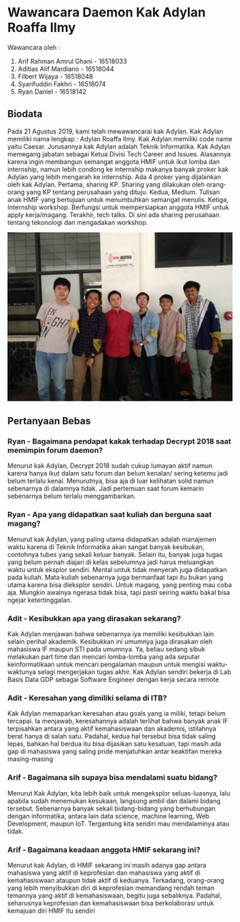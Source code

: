 # Wawancara Daemon Kak Adylan Roaffa Ilmy
Wawancara oleh :
1. Arif Rahman Amrul Ghani 				- 16518033
2. Aditias Alif Mardiano 	- 16518044
3. Filbert Wijaya			- 16518048
4. Syarifuddin Fakhri 		- 16518074
5. Ryan Daniel				- 16518142

## Biodata
Pada 21 Agustus 2019, kami telah mewawancarai kak Adylan. Kak Adylan memiliki nama lengkap : Adylan Roaffa Ilmy. Kak Adylan memiliki code name yaitu Caesar. Jurusannya kak Adylan adalah Teknik Informatika. Kak Adylan memegang jabatan sebagai Ketua Divisi Tech Career and Issues. Alasannya karena ingin membangun semangat anggota HMIF untuk ikut lomba dan internship, namun lebih condong ke internship makanya banyak proker kak Adylan yang lebih mengarah ke internship. Ada 4 proker yang dijalankan oleh kak Adylan. Pertama, sharing KP. Sharing yang dilakukan oleh orang-orang yang KP tentang perusahaan yang dituju. Kedua, Medium. Tulisan anak HMIF yang bertujuan untuk menumbuhkan semangat menulis. Ketiga, Internship workshop. Berfungsi untuk mempersiapkan anggota HMIF untuk apply kerja/magang. Terakhir, tech talks. Di sini ada sharing perusahaan tentang tekonologi dan mengadakan workshop.

![foto bersama](./16518033-16518044-16518048-16518074-16518142.jpg)

## Pertanyaan Bebas
### Ryan - Bagaimana pendapat kakak terhadap Decrypt 2018 saat memimpin forum daemon?
Menurut kak Adylan, Decrypt 2018 sudah cukup lumayan aktif namun karena hanya ikut dalam satu forum dan belum kenalan/ sering ketemu jadi belum terlalu kenal. Menurutnya, bisa aja di luar kelihatan solid namun sebenarnya di dalamnya tidak. Jadi pertemuan saat forum kemarin sebenarnya belum terlalu menggambarkan.

### Ryan - Apa yang didapatkan saat kuliah dan berguna saat magang?
Menurut kak Adylan, yang paling utama didapatkan adalah manajemen waktu karena di Teknik Informatika akan sangat banyak kesibukan, contohnya tubes yang sekali keluar banyak. Selain itu, banyak juga tugas yang belum pernah diajari di kelas sebelumnya jadi harus meluangkan waktu untuk eksplor sendiri. Mental untuk tidak menyerah juga didapatkan pada kuliah. Mata kuliah sebenarnya juga bermanfaat tapi itu bukan yang utama karena bisa dieksplor sendiri. Untuk magang, yang penting mau coba aja. Mungkin awalnya ngerasa tidak bisa, tapi pasti seiring waktu bakal bisa ngejar ketertinggalan.

### Adit - Kesibukkan apa yang dirasakan sekarang?
Kak Adylan menjawan bahwa sebenarnya iya memiliki kesibukkan lain selain perihal akademik. Kesibukkan ini umumnya juga dirasakan oleh mahasiswa IF maupun STI pada umumnya. Ya, beliau sedang sibuk melakukan part time dan mencari lomba-lomba yang ada seputar keinformatikaan untuk mencari pengalaman maupun untuk mengisi waktu-waktunya selagi mengerjakan tugas akhir. Kak Adylan sendiri bekerja di Lab Basis Data GDP sebagai Software Engineer dengan kerja secara remote

### Adit - Keresahan yang dimiliki selama di ITB?
Kak Adylan memaparkan keresahan atau goals yang ia miliki, tetapi belum tercapai. Ia menjawab, keresahannya adalah terlihat bahwa banyak anak IF terpisahkan antara yang aktif kemahasiswaan dan akademis, istilahnya berat hanya di salah satu. Padahal, kedua hal tersebut bisa tidak saling lepas, bahkan hal berdua itu bisa dijasikan satu kesatuan, tapi masih ada gap di mahasiswa yang saling pride menjatuhkan antar keaktifan mereka masing-masing

### Arif - Bagaimana sih supaya bisa mendalami suatu bidang?
Menurut Kak Adylan, kita lebih baik untuk mengeksplor seluas-luasnya, lalu apabila sudah menemukan kesukaan, langsung ambil dan dalami bidang tersebut. Sebenarnya banyak sekali bidang-bidang yang berhubungan dengan informatika, antara lain data science, machine learning, Web Development, maupun IoT. Tergantung kita sendiri mau mendalaminya atau tidak.

### Arif - Bagaimana keadaan anggota HMIF sekarang ini?
Menurut kak Adylan, di HMIF sekarang ini masih adanya gap antara mahasiswa yang aktif di keprofesian dan mahasiswa yang aktif di kemahasiswaan ataupun tidak aktif di keduanya. Terkadang, orang-orang yang lebih menyibukkan diri di keprofesian memandang rendah teman temannya yang aktif di kemahasiswaan, begitu juga sebaliknya. Padahal, seharusnya keprofesian dan kemahasiswaan bisa berkolaborasi untuk kemajuan diri HMIF itu sendiri
